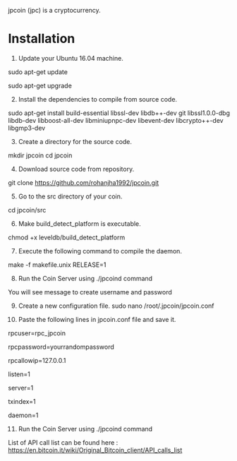 jpcoin (jpc) is a cryptocurrency.

Installation
===========================

1) Update your Ubuntu 16.04 machine.

sudo apt-get update

sudo apt-get upgrade

2) Install the dependencies to compile from source code.

sudo apt-get install build-essential libssl-dev libdb++-dev git libssl1.0.0-dbg libdb-dev libboost-all-dev libminiupnpc-dev libevent-dev libcrypto++-dev libgmp3-dev 

3) Create a directory for the source code.

mkdir jpcoin
cd jpcoin 

4) Download source code from repository.

git clone https://github.com/rohanjha1992/jpcoin.git

5) Go to the src directory of your coin.

cd jpcoin/src

6)  Make build_detect_platform is executable.

chmod +x leveldb/build_detect_platform

7) Execute the following command to compile the daemon.

make -f makefile.unix RELEASE=1

8) Run the Coin Server using ./jpcoind command

You will see message to create username and password

9) Create a new configuration file.
sudo nano /root/.jpcoin/jpcoin.conf

10) Paste the following lines in jpcoin.conf file and save it.

rpcuser=rpc_jpcoin

rpcpassword=yourrandompassword

rpcallowip=127.0.0.1

listen=1

server=1

txindex=1

daemon=1

11) Run the Coin Server using ./jpcoind command

List of API call list can be found here : https://en.bitcoin.it/wiki/Original_Bitcoin_client/API_calls_list